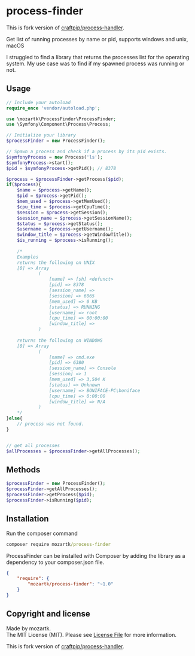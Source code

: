 # process-finder

This is fork version of [craftpip/process-handler](https://github.com/craftpip/process-handler).


Get list of running processes by name or pid, supports windows and unix, macOS
  
I struggled to find a library that returns the processes list for the operating system.
My use case was to find if my spawned process was running or not.

## Usage


```php
// Include your autoload 
require_once 'vendor/autoload.php';

use \mozartk\ProcessFinder\ProcessFinder;
use \Symfony\Component\Process\Process;

// Initialize your library
$processFinder = new ProcessFinder();

// Spawn a process and check if a process by its pid exists.
$symfonyProcess = new Process('ls');
$symfonyProcess->start();
$pid = $symfonyProcess->getPid(); // 8378

$process = $processFinder->getProcess($pid);
if($process){
    $name = $process->getName();
    $pid = $process->getPid();
    $mem_used = $process->getMemUsed();
    $cpu_time = $process->getCpuTime();
    $session = $process->getSession();
    $session_name = $process->getSessionName();
    $status = $process->getStatus();
    $username = $process->getUsername();
    $window_title = $process->getWindowTitle();
    $is_running = $process->isRunning();
    
    /*
    Examples
    returns the following on UNIX
    [0] => Array
            (
                [name] => [sh] <defunct>
                [pid] => 8378
                [session_name] => 
                [session] => 6065
                [mem_used] => 0 KB
                [status] => RUNNING
                [username] => root
                [cpu_time] => 00:00:00
                [window_title] => 
            )
            
    returns the following on WINDOWS
    [0] => Array
            (
                [name] => cmd.exe
                [pid] => 6380
                [session_name] => Console
                [session] => 1
                [mem_used] => 3,504 K
                [status] => Unknown
                [username] => BONIFACE-PC\boniface
                [cpu_time] => 0:00:00
                [window_title] => N/A
            )
    */
}else{
    // process was not found.
}


// get all processes 
$allProcesses = $processFinder->getAllProcesses();
```

## Methods
```php
$processFinder = new ProcessFinder();
$processFinder->getAllProcesses();
$processFinder->getProcess($pid);
$processFinder->isRunning($pid);
```

## Installation

Run the composer command 
```cmd
composer require mozartk/process-finder
```

ProcessFinder can be installed with Composer by adding the library as a dependency to your composer.json file.
```json
{
    "require": {
        "mozartk/process-finder": "~1.0"
    }
}
```


## Copyright and license

Made by mozartk.  
The MIT License (MIT). Please see [License File](LICENSE.md) for more information.  
  
This is fork version of [craftpip/process-handler](https://github.com/craftpip/process-handler).